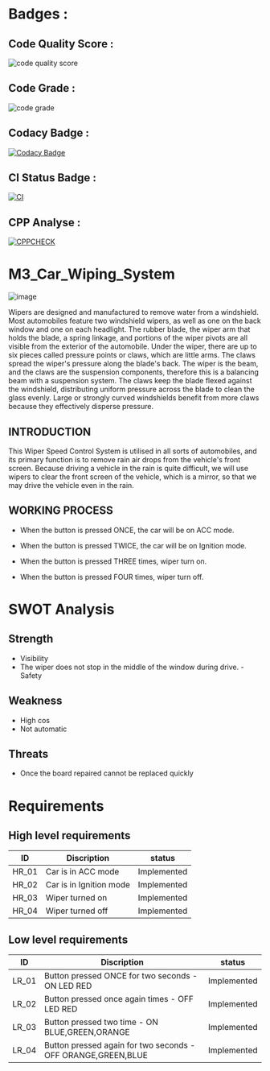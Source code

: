 # Badges :

## Code Quality Score :
![code quality score](https://api.codiga.io/project/33552/score/svg)

## Code Grade : 
![code grade](https://api.codiga.io/project/33552/status/svg)

## Codacy Badge : 
[![Codacy Badge](https://app.codacy.com/project/badge/Grade/b1a4baaf31a3463195af886412cce697)](https://www.codacy.com/gh/Avinash20031999/M3_Car_Wiping_System/dashboard?utm_source=github.com&amp;utm_medium=referral&amp;utm_content=Avinash20031999/M3_Car_Wiping_System&amp;utm_campaign=Badge_Grade)

## CI Status Badge :
[![CI](https://github.com/Avinash20031999/M3_Car_Wiping_System/actions/workflows/main.yml/badge.svg)](https://github.com/Avinash20031999/M3_Car_Wiping_System/actions/workflows/main.yml)

## CPP Analyse : 
[![CPPCHECK](https://github.com/Avinash20031999/M3_Car_Wiping_System/actions/workflows/c-cppCheck.yml/badge.svg)](https://github.com/Avinash20031999/M3_Car_Wiping_System/actions/workflows/c-cppCheck.yml)


# M3_Car_Wiping_System
![image](https://user-images.githubusercontent.com/101171908/168266522-2a22b8ab-232d-4513-94d5-bf4f25a97d98.png)


Wipers are designed and manufactured to remove water from a windshield. Most automobiles feature two windshield wipers, as well as one on the back window and one on each headlight. The rubber blade, the wiper arm that holds the blade, a spring linkage, and portions of the wiper pivots are all visible from the exterior of the automobile. Under the wiper, there are up to six pieces called pressure points or claws, which are little arms. The claws spread the wiper's pressure along the blade's back. The wiper is the beam, and the claws are the suspension components, therefore this is a balancing beam with a suspension system. The claws keep the blade flexed against the windshield, distributing uniform pressure across the blade to clean the glass evenly. Large or strongly curved windshields benefit from more claws because they effectively disperse pressure.
## INTRODUCTION
This Wiper Speed Control System is utilised in all sorts of automobiles, and its primary function is to remove rain air drops from the vehicle's front screen. Because driving a vehicle in the rain is quite difficult, we will use wipers to clear the front screen of the vehicle, which is a mirror, so that we may drive the vehicle even in the rain.

## WORKING PROCESS
- When the button is pressed ONCE, the car will be on ACC mode.

- When the button is pressed TWICE, the car will be on Ignition mode.

- When the button is pressed THREE times, wiper turn on.

- When the button is pressed FOUR times, wiper turn off.
# SWOT Analysis
## Strength
- Visibility
- The wiper does not stop in the middle of the window during drive.
-Safety
## Weakness
- High cos 
- Not automatic
## Threats
- Once the board repaired cannot be replaced quickly
# Requirements
## High level requirements
|ID|	Discription	|status|
|--|--------------|------|
|HR_01|	Car is in ACC mode	|Implemented|
|HR_02	|Car is in Ignition mode|	Implemented|
|HR_03|	Wiper turned on|	Implemented|
|HR_04	|Wiper turned off	|Implemented|
## Low level requirements
|ID	|Discription|	status|
|---|-----------|-------|
|LR_01	|Button pressed ONCE for two seconds - ON LED RED	|Implemented|
|LR_02	|Button pressed once again times - OFF LED RED|	Implemented|
|LR_03	|Button pressed two time - ON BLUE,GREEN,ORANGE|	Implemented|
|LR_04	|Button pressed again for two seconds - OFF ORANGE,GREEN,BLUE	|Implemented|
